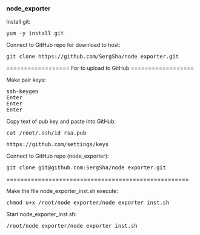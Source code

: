 <h3>node_exporter</h3>

<p>Install git:</p>
<pre>yum -y install git</pre>

<p>Connect to GitHub repo for download to host:</p>
<pre>git clone https://github.com/SergSha/node_exporter.git</pre>

<p>================== For to upload to GitHub ==================</p>
<p>Make pair keys:</p>
<pre>ssh-keygen
Enter
Enter
Enter</pre>

<p>Copy text of pub key and paste into GitHub:</p>
<pre>cat /root/.ssh/id_rsa.pub</pre>
<pre>https://github.com/settings/keys</pre>

<p>Connect to GitHub repo (node_exporter):</p>
<pre>git clone git@github.com:SergSha/node_exporter.git</pre>
<p>====================================================</p>

<p>Make the file node_exporter_inst.sh execute:</p>
<pre>chmod u+x /root/node_exporter/node_exporter_inst.sh</pre>

<p>Start node_exporter_inst.sh:</p>
<pre>/root/node_exporter/node_exporter_inst.sh</pre>
